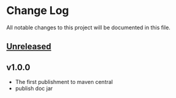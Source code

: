 # Change Log
All notable changes to this project will be documented in this file.

## [Unreleased]

## v1.0.0
* The first publishment to maven central
* publish doc jar

[Unreleased]: https://github.com/miurahr/saxon-6-5-5/compare/v1.0.0...HEAD
